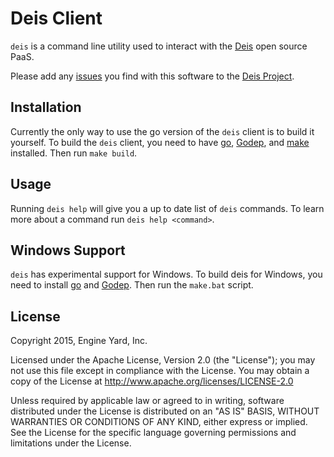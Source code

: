 # Deis Client

`deis` is a command line utility used to interact with the [Deis](http://deis.io) open source PaaS.

Please add any [issues](https://github.com/deisthree/deis/issues) you find with this software to
the [Deis Project](https://github.com/deisthree/deis).

## Installation

Currently the only way to use the go version of the `deis` client is to build it yourself.
To build the `deis` client, you need to have [go](https://golang.org/), [Godep](https://github.com/tools/godep),
 and [make](https://www.gnu.org/software/make/) installed. Then run `make build`.

## Usage

Running `deis help` will give you a up to date list of `deis` commands.
To learn more about a command run `deis help <command>`.

## Windows Support

`deis` has experimental support for Windows. To build deis for Windows, you need to install
[go](https://golang.org/) and [Godep](https://github.com/tools/godep). Then run the `make.bat` script.

## License

Copyright 2015, Engine Yard, Inc.

Licensed under the Apache License, Version 2.0 (the "License"); you may not use this file except in compliance with the License. You may obtain a copy of the License at <http://www.apache.org/licenses/LICENSE-2.0>

Unless required by applicable law or agreed to in writing, software distributed under the License is distributed on an "AS IS" BASIS, WITHOUT WARRANTIES OR CONDITIONS OF ANY KIND, either express or implied. See the License for the specific language governing permissions and limitations under the License.
